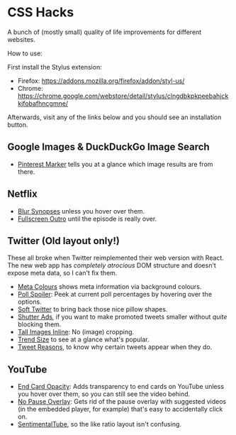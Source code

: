 # CSS Hacks

A bunch of (mostly small) quality of life improvements for different websites.

How to use:

First install the Stylus extension:
- Firefox: https://addons.mozilla.org/firefox/addon/styl-us/
- Chrome: https://chrome.google.com/webstore/detail/stylus/clngdbkpkpeebahjckkjfobafhncgmne/

Afterwards, visit any of the links below and you should see an installation button.

## Google Images & DuckDuckGo Image Search
- [Pinterest Marker](https://gitlab.com/Tamschi/css-hacks/raw/master/Google-Images/Google-Images-Pinterest-Marker.user.css) tells you at a glance which image results are from there.

## Netflix
- [Blur Synopses](https://gitlab.com/Tamschi/css-hacks/raw/master/Netflix/Netflix-Blur-Synopses.user.css) unless you hover over them.
- [Fullscreen Outro](https://gitlab.com/Tamschi/css-hacks/raw/master/Netflix/Netflix-Fullscreen-Outro.user.css) until the episode is really over.

## Twitter (**Old layout only!**)

These all broke when Twitter reimplemented their web version with React.  
The new web app has *completely atrocious* DOM structure and doesn't expose meta data, so I can't fix them.

- [Meta Colours](https://gitlab.com/Tamschi/css-hacks/raw/master/Twitter/Twitter-Meta-Colours.user.css) shows meta information via background colours.
- [Poll Spoiler](https://gitlab.com/Tamschi/css-hacks/raw/master/Twitter/Twitter-Poll-Spoiler.user.css): Peek at current poll percentages by hovering over the options.
- [Soft Twitter](https://gitlab.com/Tamschi/css-hacks/raw/master/Twitter/Soft-Twitter.user.css) to bring back those nice pillow shapes.
- [Shutter Ads](https://gitlab.com/Tamschi/css-hacks/raw/master/Twitter/Twitter-Shutter-Ads.user.css), if you want to make promoted tweets smaller without _quite_ blocking them.
- [Tall Images Inline](https://gitlab.com/Tamschi/css-hacks/raw/master/Twitter/Twitter-Tall-Images-Inline.user.css): No (image) cropping.
- [Trend Size](https://gitlab.com/Tamschi/css-hacks/raw/master/Twitter/Twitter-Trend-Size.user.css) to see at a glance what's popular.
- [Tweet Reasons](https://gitlab.com/Tamschi/css-hacks/raw/master/Twitter/Twitter-Tweet-Reasons.user.css), to know why certain tweets appear when they do.

## YouTube
- [End Card Opacity](https://gitlab.com/Tamschi/css-hacks/raw/master/YouTube/YouTube-End-Card-Opacity.user.css): Adds transparency to end cards on YouTube unless you hover over them, so you can still see the video behind.
- [No Pause Overlay](https://gitlab.com/Tamschi/css-hacks/raw/master/YouTube/YouTube-No-Pause-Overlay.user.css): Gets rid of the pause overlay with suggested videos (in the embedded player, for example) that's easy to accidentally click on.
- [SentimentalTube](https://gitlab.com/Tamschi/css-hacks/raw/master/YouTube/SentimentalTube.user.css), so the like ratio layout isn't confusing.
